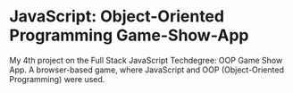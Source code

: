 # JavaScript: Object-Oriented Programming Game-Show-App
 My 4th project on the Full Stack JavaScript Techdegree: OOP Game Show App. A browser-based game, where JavaScript and OOP (Object-Oriented Programming) were used.

